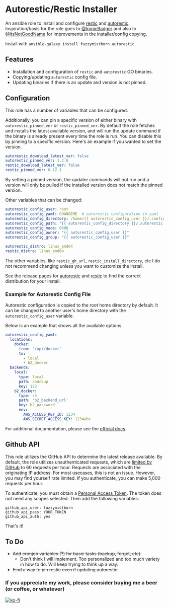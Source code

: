 # Autorestic/Restic Installer

An ansible role to install and configure [restic](https://github.com/restic/restic) and [autorestic](https://github.com/cupcakearmy/autorestic).  Inspiration/basis for the role goes to [@IronicBadger](https://github.com/IronicBadger/infra/tree/master/roles/ktz-autorestic) and also to [@ItsNotGoodName](https://github.com/ItsNotGoodName/ansible-role-autorestic) for improvements in the installer/config copying.

Install with `ansible-galaxy install fuzzymistborn.autorestic`

## Features

- Installation and configuration of `restic` and `autorestic` GO binaries.
- Copying/updating `autorestic` config file.
- Updating binaries if there is an update and version is not pinned.

## Configuration

This role has a number of variables that can be configured.

Additionally, you can pin a specific version of either binary with `autorestic_pinned_ver` or `restic_pinned_ver`.  By default the role fetches and installs the latest available version, and will run the update command if the binary is already present every time the role is run.  You can disable this by pinning to a specific version.  Here's an example if you wanted to set the version.

```yaml
autorestic_download_latest_ver: false
autorestic_pinned_ver: 1.2.0
restic_download_latest_ver: false
restic_pinned_ver: 0.12.1
```
By setting a pinned version, the updater commands will not run and a version will only be pulled if the installed version does not match the pinned version.

Other variables that can be changed:

```yaml
autorestic_config_user: root
autorestic_config_yaml: CHANGEME  # autorestic configuration in yaml
autorestic_config_directory: /home/{{ autorestic_config_user }}/.config/autorestic
autorestic_config_path: "{{ autorestic_config_directory }}/.autorestic.yml"
autorestic_config_mode: 0600
autorestic_config_owner: "{{ autorestic_config_user }}"
autorestic_config_group: "{{ autorestic_config_user }}"

autorestic_distro: linux_amd64
restic_distro: linux_amd64
```
The other variables, like `restic_gh_url`, `restic_install_directory`, etc I do not recommend changing unless you want to customize the install.

See the release pages for [autorestic](https://github.com/cupcakearmy/autorestic/releases) and [restic](https://github.com/restic/restic/releases/) to find the correct distribution for your install.

### Example for Autorestic Config File

Autorestic configuration is copied to the root home directory by default. It can be changed to another user's home directory with the `autorestic_config_user` variable.

Below is an example that shows all the available options.

```yaml
autorestic_config_yaml:
  locations:
    docker:
      from: '/opt/docker'
      to:
        - local
        - b2_docker
  backends:
    local:
      type: local
      path: /backup
      key: 123
    b2_docker:
      type: s3
      path: 'b2_backend_url'
      key: b2_password
      env:
        AWS_ACCESS_KEY_ID: 1234
        AWS_SECRET_ACCESS_KEY: 1234abc
```
For additional documentation, please see the [official docs](https://autorestic.vercel.app/).

## Github API

This role utilizes the GitHub API to determine the latest release available.  By default, the role utilizes unauthenticated requests, which are [limited by GitHub](https://docs.github.com/en/rest/overview/resources-in-the-rest-api#rate-limiting) to 60 requests per hour.  Requests are associated with the originating IP address.  For most usecases, this is not an issue.  However, you may find yourself rate limited.  If you authenticate, you can make 5,000 requests per hour.

To authenticate, you must obtain a [Personal Access Token](https://github.com/settings/tokens/new).  The token does not need any scopes selected.  Then add the following variables:

```
github_api_user: fuzzymistborn
github_api_pass: YOUR_TOKEN
github_api_auth: yes
```

That's it!

## To Do

- ~~Add cronjob variables (?) for basic tasks (backup, forget, etc).~~
  - Don't think I will implement.  Too personalized and too much variety in how to do.  Will keep trying to think up a way.
- ~~Find a way to pin restic even if updating autorestic.~~

### If you appreciate my work, please consider buying me a beer (or coffee, or whatever)
[![ko-fi](https://ko-fi.com/img/githubbutton_sm.svg)](https://ko-fi.com/E1E5796VZ)
